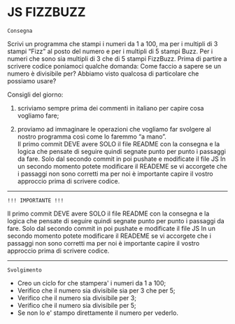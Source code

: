 JS FIZZBUZZ
===
`Consegna`

Scrivi un programma che stampi i numeri da 1 a 100,
ma per i multipli di 3 stampi “Fizz” al posto del numero e per i multipli di 5 stampi Buzz.
Per i numeri che sono sia multipli di 3 che di 5 stampi FizzBuzz.
Prima di partire a scrivere codice poniamoci qualche domanda:
Come faccio a sapere se un numero è divisibile per?
Abbiamo visto qualcosa di particolare che possiamo usare?

Consigli del giorno:
1. scriviamo sempre prima dei commenti in italiano per capire cosa vogliamo fare;

2. proviamo ad immaginare le operazioni che vogliamo far svolgere al nostro programma così come lo faremmo “a mano”.  
Il primo commit DEVE avere SOLO il file README con la consegna e la logica che pensate di seguire quindi segnate punto per punto i passaggi da fare.
Solo dal secondo commit in poi pushate e modificate il file JS
In un secondo momento potete modificare il READEME se vi accorgete che i passaggi non 
sono corretti ma per noi è importante capire il vostro approccio prima di scrivere codice.

---

`!!! IMPORTANTE !!!`

Il primo commit DEVE avere SOLO il file README con la consegna e la logica che pensate di seguire quindi segnate punto per punto i passaggi da fare.
Solo dal secondo commit in poi pushate e modificate il file JS
In un secondo momento potete modificare il READEME se vi accorgete che i passaggi non 
sono corretti ma per noi è importante capire il vostro approccio prima di scrivere codice.

---

`Svolgimento`

- Creo un ciclo for che stampera' i numeri da 1 a 100;
- Verifico che il numero sia divisibile sia per 3 che per 5;
- Verifico che il numero sia divisibile per 3;
- Verifico che il numero sia divisibile per 5;
- Se non lo e' stampo direttamente il numero per vederlo.
